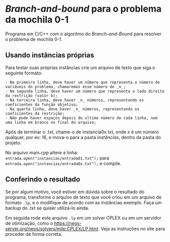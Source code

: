 # **_Branch-and-bound_ para o problema da mochila 0-1**

Programa em C/C++ com o algoritmo do _Branch-and-Bound_ para resolver o problema de mochila 0-1.

## Usando instâncias próprias

Para testar suas próprias instâncias crie um arquivo de texto que siga o seguinte formato:

    - Na primeira linha, deve haver um número que representa o número de variáveis do problema, chamaremos esse número de _n_;     
    - Na segunda linha, deve haver um número que representa o lado direito da restrição (valor b);
    - Na terceira linha, deve haver _n_ números, representando os coeficientes da função objetivo;
    - Na quarta linha, deve haver _n_ números, representando os coeficientes da restrição;
    - Não pode haver espaços depois do ultimo número de cada linha, nem uma linha em branco no final do arquivo;

Após de terminar o .txt, chame-o de instancia0x.txt, onde x é um número qualquer, por ex: 16, e mova-o para a pasta _instâncias_, dentro da pasta do projeto.

No arquivo main.cpp altere a linha: `entrada.open("instancias/entrada01.txt");` para `entrada.open("instancias/entrada0x.txt");` e compile.

## Conferindo o resultado

Se por algum motivo, você estiver em dúvida sobre o resultado do programa, transforme o arquivo de texto que você criou em um arquivo de formato `.lp`, e o modifique de acordo com as instâncias exemplo. Faça um backup do .txt se quiser utilizá-lo ainda.

Em seguida rode este arquivo `.lp` em um solver CPLEX ou em um servidor de otimização, como o https://neos-server.org/neos/solvers/milp:CPLEX/LP.html. Veja as instruções no site para proceder de forma correta.
